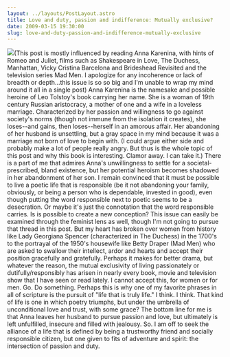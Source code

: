 ```yaml
---
layout: ../layouts/PostLayout.astro
title: Love and duty, passion and indifference: Mutually exclusive?
date: 2009-03-15 19:30:00
slug: love-and-duty-passion-and-indifference-mutually-exclusive
---
```


[![](http://i194.photobucket.com/albums/z147/VainsOfChrissy/AnnaKarenina.jpg)](http://i194.photobucket.com/albums/z147/VainsOfChrissy/AnnaKarenina.jpg)(This post is mostly influenced by reading Anna Karenina, with hints of Romeo and Juliet, films such as Shakespeare in Love, The Duchess, Manhattan, Vicky Cristina Barcelona and Brideshead Revisited and the television series Mad Men. I apologize for any incoherence or lack of breadth or depth...this issue is so so big and I'm unable to wrap my mind around it all in a single post) Anna Karenina is the namesake and possible heroine of Leo Tolstoy's book carrying her name. She is a woman of 19th century Russian aristocracy, a mother of one and a wife in a loveless marriage. Characterized by her passion and willingness to go against society's norms (though not immune from the isolation it creates), she loses--and gains, then loses--herself in an amorous affair. Her abandoning of her husband is unsettling, but a gray space in my mind because it was a marriage not born of love to begin with. (I could argue either side and probably make a lot of people really angry. But thus is the whole topic of this post and why this book is interesting. Clamor away. I can take it.) There is a part of me that admires Anna's unwillingness to settle for a societal-prescribed, bland existence, but her potential heroism becomes shadowed in her abandonment of her son. I remain convinced that it must be possible to live a poetic life that is responsible (be it not abandoning your family, obviously, or being a person who is dependable, invested in good), even though putting the word responsible next to poetic seems to be a desecration. Or maybe it's just the connotation that the word responsible carries. Is is possible to create a new conception? This issue can easily be examined through the feminist lens as well, though I'm not going to pursue that thread in this post. But my heart has broken over women from history like Lady Georgiana Spencer (characterized in The Duchess) in the 1700's to the portrayal of the 1950's housewife like Betty Draper (Mad Men) who are asked to swallow their intellect, ardor and hearts and accept their position gracefully and gratefully. Perhaps it makes for better drama, but whatever the reason, the mutual exclusivity of living passionately or dutifully/responsibly has arisen in nearly every book, movie and television show that I have seen or read lately. I cannot accept this, for women or for men. Go. Do something. Perhaps this is why one of my favorite phrases in all of scripture is the pursuit of "life that is truly life." I think. I think. That kind of life is one in which poetry triumphs, but under the umbrella of unconditional love and trust, with some grace? The bottom line for me is that Anna leaves her husband to pursue passion and love, but ultimately is left unfulfilled, insecure and filled with jealousy. So. I am off to seek the alliance of a life that is defined by being a trustworthy friend and socially responsible citizen, but one given to fits of adventure and spirit: the intersection of passion and duty.